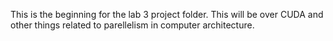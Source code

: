This is the beginning for the lab 3 project folder. This will be over CUDA and other things related to parellelism in computer architecture. 
